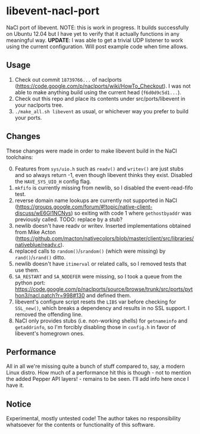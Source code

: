 libevent-nacl-port
==================

NaCl port of libevent. NOTE: this is work in progress. It builds successfully on Ubuntu 12.04 but I have yet to verify that it actually functions in any meaningful way. **UPDATE**: I was able to get a trivial UDP listener to work using the current configuration. Will post example code when time allows.

Usage
-----

1. Check out commit ```18739766...``` of naclports (https://code.google.com/p/naclports/wiki/HowTo_Checkout). I was not able to make anything build using the current head (```f6d0d9c5d1...```).
2. Check out this repo and place its contents under src/ports/libevent in your naclports tree.
3. ```./make_all.sh libevent``` as usual, or whichever way you prefer to build your ports.

Changes
-------

These changes were made in order to make libevent build in the NaCl toolchains:

0. Features from ```sys/uio.h``` such as ```readv()``` and ```writev()``` are just stubs and so always return -1, even though libevent thinks they exist. Disabled the ```HAVE_SYS_UIO_H``` config flag.
1. ```mkfifo``` is currently missing from newlib, so I disabled the event-read-fifo test.
2. reverse domain name lookups are currently not supported in NaCl (https://groups.google.com/forum/#!topic/native-client-discuss/wE6Gl1NCNys) so exiting with code 1 where ```gethostbyaddr``` was previously called. TODO: replace by a stub?
3. newlib doesn't have readv or writev. Inserted implementations obtained from Mike Acton (https://github.com/macton/nativecolors/blob/master/client/src/libraries/nativeblue/readv.c).
4. replaced calls to ```random()```/```srandom()``` (which were missing) by ```rand()```/```srand()``` ditto.
5. newlib doesn't have ```itimerval``` or related calls, so I removed tests that use them.
6. ```SA_RESTART``` and ```SA_NODEFER``` were missing, so I took a queue from the python port: https://code.google.com/p/naclports/source/browse/trunk/src/ports/python3/nacl.patch?r=998#130 and defined them.
7. libevent's configure script resets the ```LIBS``` var before checking for ```SSL_new()```, which breaks a dependency and results in no SSL support. I removed the offending line.
8. NaCl only provides stubs (i.e. non-working shells) for ```getnameinfo``` and ```getaddrinfo```, so I'm forcibly disabling those in ```config.h``` in favor of libevent's homegrown ones.

Performance
-----------

All in all we're missing quite a bunch of stuff compared to, say, a modern Linux distro. How much of a performance hit this is though - not to mention the added Pepper API layers! - remains to be seen. I'll add info here once I have it.

Notice
------

Experimental, mostly untested code! The author takes no responsibility whatsoever for the contents or functionality of this software.
